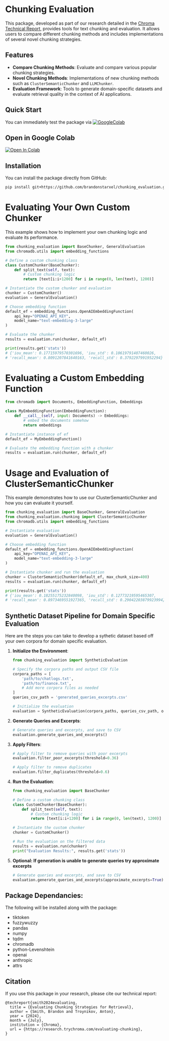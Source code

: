 # Chunking Evaluation

This package, developed as part of our research detailed in the [Chroma Technical Report](https://research.trychroma.com/evaluating-chunking), provides tools for text chunking and evaluation. It allows users to compare different chunking methods and includes implementations of several novel chunking strategies.

## Features

- **Compare Chunking Methods**: Evaluate and compare various popular chunking strategies.
- **Novel Chunking Methods**: Implementations of new chunking methods such as `ClusterSemanticChunker` and `LLMChunker`.
- **Evaluation Framework**: Tools to generate domain-specific datasets and evaluate retrieval quality in the context of AI applications.

## Quick Start

You can immediately test the package via [![GoogleColab](https://colab.research.google.com/assets/colab-badge.svg)](https://colab.research.google.com/github/jcourson8/chunking_evaluation/blob/dev/james/notebook/Chroma_Research.ipynb)

## Open in Google Colab

[![Open In Colab](https://colab.research.google.com/assets/colab-badge.svg)](https://colab.research.google.com/github/jcourson8/chunking_evaluation/blob/dev/james/notebook/Chroma_Research.ipynb)

## Installation

You can install the package directly from GitHub:

```bash
pip install git+https://github.com/brandonstarxel/chunking_evaluation.git
```


# Evaluating Your Own Custom Chunker
This example shows how to implement your own chunking logic and evaluate its performance.
```python
from chunking_evaluation import BaseChunker, GeneralEvaluation
from chromadb.utils import embedding_functions

# Define a custom chunking class
class CustomChunker(BaseChunker):
    def split_text(self, text):
        # Custom chunking logic
        return [text[i:i+1200] for i in range(0, len(text), 1200)]

# Instantiate the custom chunker and evaluation
chunker = CustomChunker()
evaluation = GeneralEvaluation()

# Choose embedding function
default_ef = embedding_functions.OpenAIEmbeddingFunction(
    api_key="OPENAI_API_KEY",
    model_name="text-embedding-3-large"
)

# Evaluate the chunker
results = evaluation.run(chunker, default_ef)

print(results.get('stats'))
# {'iou_mean': 0.17715979570301696, 'iou_std': 0.10619791407460026, 
# 'recall_mean': 0.8091207841640163, 'recall_std': 0.3792297991952294}
```

# Evaluating a Custom Embedding Function
```python
from chromadb import Documents, EmbeddingFunction, Embeddings

class MyEmbeddingFunction(EmbeddingFunction):
    def __call__(self, input: Documents) -> Embeddings:
        # embed the documents somehow
        return embeddings

# Instantiate instance of ef
default_ef = MyEmbeddingFunction()

# Evaluate the embedding function with a chunker
results = evaluation.run(chunker, default_ef)
```

# Usage and Evaluation of ClusterSemanticChunker
This example demonstrates how to use our ClusterSemanticChunker and how you can evaluate it yourself.
```python
from chunking_evaluation import BaseChunker, GeneralEvaluation
from chunking_evaluation.chunking import ClusterSemanticChunker
from chromadb.utils import embedding_functions

# Instantiate evaluation
evaluation = GeneralEvaluation()

# Choose embedding function
default_ef = embedding_functions.OpenAIEmbeddingFunction(
    api_key="OPENAI_API_KEY",
    model_name="text-embedding-3-large"
)

# Instantiate chunker and run the evaluation
chunker = ClusterSemanticChunker(default_ef, max_chunk_size=400)
results = evaluation.run(chunker, default_ef)

print(results.get('stats'))
# {'iou_mean': 0.18255175232840098, 'iou_std': 0.12773219595465307, 
# 'recall_mean': 0.8973469551927365, 'recall_std': 0.29042203879923994}
```

## Synthetic Dataset Pipeline for Domain Specific Evaluation

Here are the steps you can take to develop a sythetic dataset based off your own corpora for domain specific evaluation.

1. **Initialize the Environment**:

    ```python
    from chunking_evaluation import SyntheticEvaluation
    
    # Specify the corpora paths and output CSV file
    corpora_paths = [
        'path/to/chatlogs.txt',
        'path/to/finance.txt',
        # Add more corpora files as needed
    ]
    queries_csv_path = 'generated_queries_excerpts.csv'
    
    # Initialize the evaluation
    evaluation = SyntheticEvaluation(corpora_paths, queries_csv_path, openai_api_key="OPENAI_API_KEY")
    ```

2. **Generate Queries and Excerpts**:

    ```python
    # Generate queries and excerpts, and save to CSV
    evaluation.generate_queries_and_excerpts()
    ```

3. **Apply Filters**:

    ```python
    # Apply filter to remove queries with poor excerpts
    evaluation.filter_poor_excerpts(threshold=0.36)
    
    # Apply filter to remove duplicates
    evaluation.filter_duplicates(threshold=0.6)
    ```

4. **Run the Evaluation**:

    ```python
    from chunking_evaluation import BaseChunker

    # Define a custom chunking class
    class CustomChunker(BaseChunker):
        def split_text(self, text):
            # Custom chunking logic
            return [text[i:i+1200] for i in range(0, len(text), 1200)]

    # Instantiate the custom chunker
    chunker = CustomChunker()

    # Run the evaluation on the filtered data
    results = evaluation.run(chunker)
    print("Evaluation Results:", results.get('stats'))
    ```

2. **Optional: If generation is unable to generate queries try approximate excerpts**

    ```python
    # Generate queries and excerpts, and save to CSV
    evaluation.generate_queries_and_excerpts(approximate_excerpts=True)
    ```
## Package Dependancies:
The following will be installed along with the package:
- tiktoken
- fuzzywuzzy
- pandas
- numpy
- tqdm
- chromadb
- python-Levenshtein
- openai
- anthropic
- attrs

## Citation

If you use this package in your research, please cite our technical report:
```
@techreport{smith2024evaluating,
  title = {Evaluating Chunking Strategies for Retrieval},
  author = {Smith, Brandon and Troynikov, Anton},
  year = {2024},
  month = {July},
  institution = {Chroma},
  url = {https://research.trychroma.com/evaluating-chunking},
}
```
